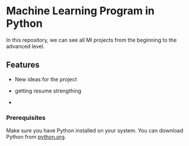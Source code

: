# Machine Learning  Program in Python

In this repository, we can see all Ml  projects from the beginning to the advanced level.


## Features

- New ideas for the project
- getting resume strengthing

- 
### Prerequisites

Make sure you have Python installed on your system. You can download Python from [python.org](https://www.python.org/downloads/).

